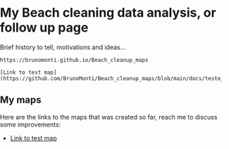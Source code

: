 # My Beach cleaning data analysis, or follow up page

Brief history to tell, motivations and ideas...

 `https://brunomonti.github.io/Beach_cleanup_maps`


```
[Link to test map](https://github.com/BrunoMonti/Beach_cleanup_maps/blob/main/docs/teste_map.html)
```

## My maps

Here are the links to the maps that was created so far, reach me to discuss some improvements:

 - [Link to test map](https://github.com/BrunoMonti/Beach_cleanup_maps/blob/main/docs/teste_map.html)


<html>
<head>
    <meta http-equiv="content-type" content="text/html; charset=UTF-8" />
        <script>
            L_NO_TOUCH = false;
            L_DISABLE_3D = false;
        </script>
    <style>html, body {width: 100%;height: 100%;margin: 0;padding: 0;}</style>
    <style>#map {position:absolute;top:0;bottom:0;right:0;left:0;}</style>
    <script src="https://cdn.jsdelivr.net/npm/leaflet@1.9.3/dist/leaflet.js"></script>
    <script src="https://code.jquery.com/jquery-1.12.4.min.js"></script>
    <script src="https://cdn.jsdelivr.net/npm/bootstrap@5.2.2/dist/js/bootstrap.bundle.min.js"></script>
    <script src="https://cdnjs.cloudflare.com/ajax/libs/Leaflet.awesome-markers/2.0.2/leaflet.awesome-markers.js"></script>
    <link rel="stylesheet" href="https://cdn.jsdelivr.net/npm/leaflet@1.9.3/dist/leaflet.css"/>
    <link rel="stylesheet" href="https://cdn.jsdelivr.net/npm/bootstrap@5.2.2/dist/css/bootstrap.min.css"/>
    <link rel="stylesheet" href="https://netdna.bootstrapcdn.com/bootstrap/3.0.0/css/bootstrap.min.css"/>
    <link rel="stylesheet" href="https://cdn.jsdelivr.net/npm/@fortawesome/fontawesome-free@6.2.0/css/all.min.css"/>
    <link rel="stylesheet" href="https://cdnjs.cloudflare.com/ajax/libs/Leaflet.awesome-markers/2.0.2/leaflet.awesome-markers.css"/>
    <link rel="stylesheet" href="https://cdn.jsdelivr.net/gh/python-visualization/folium/folium/templates/leaflet.awesome.rotate.min.css"/>
            <meta name="viewport" content="width=device-width,
                initial-scale=1.0, maximum-scale=1.0, user-scalable=no" />
            <style>
                #map_9776b5438ecf674357bc038fdb0e8a84 {
                    position: relative;
                    width: 100.0%;
                    height: 100.0%;
                    left: 0.0%;
                    top: 0.0%;
                }
                .leaflet-container { font-size: 1rem; }
            </style>
    <script src="https://cdnjs.cloudflare.com/ajax/libs/leaflet.fullscreen/1.4.2/Control.FullScreen.min.js"></script>
    <link rel="stylesheet" href="https://cdnjs.cloudflare.com/ajax/libs/leaflet.fullscreen/1.4.2/Control.FullScreen.min.css"/>
    <script src="https://cdnjs.cloudflare.com/ajax/libs/leaflet.draw/1.0.2/leaflet.draw.js"></script>
    <link rel="stylesheet" href="https://cdnjs.cloudflare.com/ajax/libs/leaflet.draw/1.0.2/leaflet.draw.css"/>
    <script src="https://cdn.jsdelivr.net/gh/ljagis/leaflet-measure@2.1.7/dist/leaflet-measure.min.js"></script>
    <link rel="stylesheet" href="https://cdn.jsdelivr.net/gh/ljagis/leaflet-measure@2.1.7/dist/leaflet-measure.min.css"/>
    <script src="https://unpkg.com/leaflet-control-geocoder/dist/Control.Geocoder.js"></script>
    <link rel="stylesheet" href="https://unpkg.com/leaflet-control-geocoder/dist/Control.Geocoder.css"/>
                    <style>
                        .foliumtooltip {
                        }
                       .foliumtooltip table{
                            margin: auto;
                        }
                        .foliumtooltip tr{
                            text-align: left;
                        }
                        .foliumtooltip th{
                            padding: 2px; padding-right: 8px;
                        }
                    </style>
            
</head>
<body>
            <div class="folium-map" id="map_9776b5438ecf674357bc038fdb0e8a84" ></div>
        
</body>
<script>
            var map_9776b5438ecf674357bc038fdb0e8a84 = L.map(
                "map_9776b5438ecf674357bc038fdb0e8a84",
                {
                    center: [0.0, 0.0],
                    crs: L.CRS.EPSG3857,
                    zoom: 2,
                    zoomControl: true,
                    preferCanvas: false,
                    googleMap: "HYBRID",
                    drawExport: false,
                    layersControl: true,
                }
            );
            L.control.scale().addTo(map_9776b5438ecf674357bc038fdb0e8a84);
            var tile_layer_cc6b467ea2853f42b68a932aad486dfa = L.tileLayer(
                "https://{s}.tile.openstreetmap.org/{z}/{x}/{y}.png",
                {"attribution": "Data by \u0026copy; \u003ca target=\"_blank\" href=\"http://openstreetmap.org\"\u003eOpenStreetMap\u003c/a\u003e, under \u003ca target=\"_blank\" href=\"http://www.openstreetmap.org/copyright\"\u003eODbL\u003c/a\u003e.", "detectRetina": false, "maxNativeZoom": 24, "maxZoom": 24, "minZoom": 0, "noWrap": false, "opacity": 1, "subdomains": "abc", "tms": false}
            ).addTo(map_9776b5438ecf674357bc038fdb0e8a84);
            L.control.fullscreen(
                {"forceSeparateButton": false, "position": "topleft", "title": "Full Screen", "titleCancel": "Exit Full Screen"}
            ).addTo(map_9776b5438ecf674357bc038fdb0e8a84);
            var options = {
              position: "topleft",
              draw: {},
              edit: {},
            }
            // FeatureGroup is to store editable layers.
            var drawnItems = new L.featureGroup().addTo(
                map_9776b5438ecf674357bc038fdb0e8a84
            );
            options.edit.featureGroup = drawnItems;
            var draw_control_a9cae9a2a74f6c9102f9af67ff39a822 = new L.Control.Draw(
                options
            ).addTo( map_9776b5438ecf674357bc038fdb0e8a84 );
            map_9776b5438ecf674357bc038fdb0e8a84.on(L.Draw.Event.CREATED, function(e) {
                var layer = e.layer,
                    type = e.layerType;
                var coords = JSON.stringify(layer.toGeoJSON());
                layer.on('click', function() {
                    alert(coords);
                    console.log(coords);
                });
                drawnItems.addLayer(layer);
             });
            map_9776b5438ecf674357bc038fdb0e8a84.on('draw:created', function(e) {
                drawnItems.addLayer(e.layer);
            });
            var measure_control_7a50380d474ca271403daa6b760d470a = new L.Control.Measure(
                {"position": "bottomleft", "primaryAreaUnit": "sqmeters", "primaryLengthUnit": "meters", "secondaryAreaUnit": "acres", "secondaryLengthUnit": "miles"});
            map_9776b5438ecf674357bc038fdb0e8a84.addControl(measure_control_7a50380d474ca271403daa6b760d470a);
            L.Control.geocoder(
                {"collapsed": true, "defaultMarkGeocode": true, "position": "topleft"}
            ).on('markgeocode', function(e) {
                map_9776b5438ecf674357bc038fdb0e8a84.setView(e.geocode.center, 11);
            }).addTo(map_9776b5438ecf674357bc038fdb0e8a84);
            var tile_layer_d7a1fcbde88ad5de23b507ea47b07b83 = L.tileLayer(
                "https://mt1.google.com/vt/lyrs=y\u0026x={x}\u0026y={y}\u0026z={z}\u0026key=YOUR-API-KEY",
                {"attribution": "Google", "detectRetina": false, "maxNativeZoom": 22, "maxZoom": 22, "minZoom": 0, "noWrap": false, "opacity": 1, "subdomains": "abc", "tms": false}
            ).addTo(map_9776b5438ecf674357bc038fdb0e8a84);
            map_9776b5438ecf674357bc038fdb0e8a84.fitBounds(
                [[0, 0], [0, 0]],
                {"maxZoom": 2}
            );
        function geo_json_52898a010fc3decdd8c079795c347041_styler(feature) {
            switch(feature.id) {
                default:
                    return {"color": "#3388ff", "fillOpacity": 0, "opacity": 1, "weight": 2};
            }
        }
        function geo_json_52898a010fc3decdd8c079795c347041_highlighter(feature) {
            switch(feature.id) {
                default:
                    return {"fillOpacity": 0, "weight": 4};
            }
        }
        function geo_json_52898a010fc3decdd8c079795c347041_onEachFeature(feature, layer) {
            layer.on({
                mouseout: function(e) {
                    if(typeof e.target.setStyle === "function"){
                        geo_json_52898a010fc3decdd8c079795c347041.resetStyle(e.target);
                    }
                },
                mouseover: function(e) {
                    if(typeof e.target.setStyle === "function"){
                        const highlightStyle = geo_json_52898a010fc3decdd8c079795c347041_highlighter(e.target.feature)
                        e.target.setStyle(highlightStyle);
                    }
                },
            });
        };
        var geo_json_52898a010fc3decdd8c079795c347041 = L.geoJson(null, {
                onEachFeature: geo_json_52898a010fc3decdd8c079795c347041_onEachFeature,
            
                style: geo_json_52898a010fc3decdd8c079795c347041_styler,
        });
        function geo_json_52898a010fc3decdd8c079795c347041_add (data) {
            geo_json_52898a010fc3decdd8c079795c347041
                .addData(data)
                .addTo(map_9776b5438ecf674357bc038fdb0e8a84);
        }
            geo_json_52898a010fc3decdd8c079795c347041_add({"bbox": [-48.47215, -27.4269, -48.471223, -27.426676], "features": [{"bbox": [-48.471722, -27.4269, -48.471223, -27.426724], "geometry": {"coordinates": [[[-48.471722, -27.4269], [-48.471722, -27.426724], [-48.471223, -27.426724], [-48.471223, -27.4269], [-48.471722, -27.4269]]], "type": "Polygon"}, "id": "0", "properties": {"Date": "2023-09-14", "end_lat": -27.426724, "end_long": -48.471722, "finish_tim": "07:53:00", "init_lat": -27.4269, "init_long": -48.471223, "non-org_wa": 1.36, "org_waste": 2.44, "start_time": "06:42:00", "waste_tota": 3.82}, "type": "Feature"}, {"bbox": [-48.47215, -27.426803, -48.471735, -27.426676], "geometry": {"coordinates": [[[-48.47215, -27.426803], [-48.47215, -27.426676], [-48.471735, -27.426676], [-48.471735, -27.426803], [-48.47215, -27.426803]]], "type": "Polygon"}, "id": "1", "properties": {"Date": "2023-09-23", "end_lat": -27.426676, "end_long": -48.47215, "finish_tim": "07:08:00", "init_lat": -27.426803, "init_long": -48.471735, "non-org_wa": null, "org_waste": null, "start_time": "06:14:00", "waste_tota": 5.26}, "type": "Feature"}], "type": "FeatureCollection"});
    geo_json_52898a010fc3decdd8c079795c347041.bindTooltip(
    function(layer){
    let div = L.DomUtil.create('div');
    
    let handleObject = feature=>typeof(feature)=='object' ? JSON.stringify(feature) : feature;
    let fields = ["Date", "start_time", "finish_tim", "init_lat", "init_long", "end_lat", "end_long", "waste_tota", "org_waste", "non-org_wa"];
    let aliases = ["Date", "start_time", "finish_tim", "init_lat", "init_long", "end_lat", "end_long", "waste_tota", "org_waste", "non-org_wa"];
    let table = '<table>' +
        String(
        fields.map(
        (v,i)=>
        `<tr>
            <th>${aliases[i]}</th>
            <td>${handleObject(layer.feature.properties[v])}</td>
        </tr>`).join(''))
    +'</table>';
    div.innerHTML=table;
    return div
    }
    ,{"className": "foliumtooltip", "sticky": true});
            map_9776b5438ecf674357bc038fdb0e8a84.fitBounds(
                [[-27.4269, -48.47215], [-27.426676, -48.471223]],
                {}
            );
            var layer_control_31ef67ea42af5ac3ce3e851e40d36d8e = {
                base_layers : {
                    "openstreetmap" : tile_layer_cc6b467ea2853f42b68a932aad486dfa,
                },
                overlays :  {
                    "Google Hybrid" : tile_layer_d7a1fcbde88ad5de23b507ea47b07b83,
                    "Coletas" : geo_json_52898a010fc3decdd8c079795c347041,
                },
            };
            L.control.layers(
                layer_control_31ef67ea42af5ac3ce3e851e40d36d8e.base_layers,
                layer_control_31ef67ea42af5ac3ce3e851e40d36d8e.overlays,
                {"autoZIndex": true, "collapsed": true, "position": "topright"}
            ).addTo(map_9776b5438ecf674357bc038fdb0e8a84);
</script>
</html>
